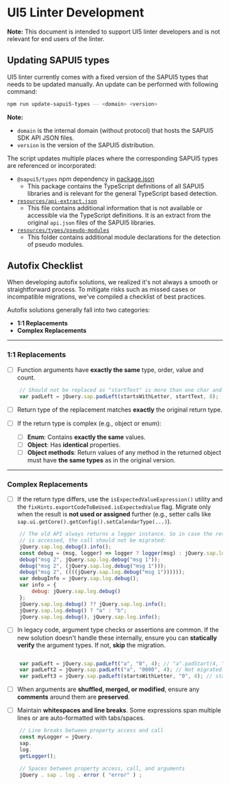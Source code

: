 # UI5 Linter Development

**Note:** This document is intended to support UI5 linter developers and is not relevant for end users of the linter.

## Updating SAPUI5 types

UI5 linter currently comes with a fixed version of the SAPUI5 types that needs to be updated manually.
An update can be performed with following command:
```sh
npm run update-sapui5-types -- <domain> <version>
```

**Note:**
- `domain` is the internal domain (without protocol) that hosts the SAPUI5 SDK API JSON files.
- `version` is the version of the SAPUI5 distribution.

The script updates multiple places where the corresponding SAPUI5 types are referenced or incorporated:
- `@sapui5/types` npm dependency in [package.json](../package.json)
  - This package contains the TypeScript definitions of all SAPUI5 libraries and is relevant for the general TypeScript based detection.
- [`resources/api-extract.json`](../resources/api-extract.json)
  - This file contains additional information that is not available or accessible via the TypeScript definitions. It is an extract from the original `api.json` files of the SAPUI5 libraries.
- [`resources/types/pseudo-modules`](../resources/types/pseudo-modules)
  - This folder contains additional module declarations for the detection of pseudo modules.

## Autofix Checklist

When developing autofix solutions, we realized it's not always a smooth or straightforward process. To mitigate risks such as missed cases or incompatible migrations, we've compiled a checklist of best practices.

Autofix solutions generally fall into two categories:

* **1:1 Replacements**
* **Complex Replacements**

---

### 1:1 Replacements

* [ ] Function arguments have **exactly the same** type, order, value and count.
```js
	// Should not be replaced as "startText" is more than one char and the old API behaves differently
	var padLeft = jQuery.sap.padLeft(startsWithLetter, startText, 8);
```
* [ ] Return type of the replacement matches **exactly** the original return type.
* [ ] If the return type is complex (e.g., object or enum):

  * [ ] **Enum**: Contains **exactly the same** values.
  * [ ] **Object**: Has **identical** properties.
  * [ ] **Object methods**: Return values of any method in the returned object must have **the same types** as in the original version.

---

### Complex Replacements

* [ ] If the return type differs, use the `isExpectedValueExpression()` utility and the `fixHints.exportCodeToBeUsed.isExpectedValue` flag. Migrate only when the result is **not used or assigned** further (e.g., setter calls like `sap.ui.getCore().getConfig().setCalendarType(...)`).
```js
	// The old API always returns a logger instance. So in case the return value
	// is accessed, the call should not be migrated:
	jQuery.sap.log.debug().info();
	const debug = (msg, logger) => logger ? logger(msg) : jQuery.sap.log.debug(msg);
	debug("msg 2", jQuery.sap.log.debug("msg 1"));
	debug("msg 2", (jQuery.sap.log.debug("msg 1")));
	debug("msg 2", ((((jQuery.sap.log.debug("msg 1"))))));
	var debugInfo = jQuery.sap.log.debug();
	var info = {
		debug: jQuery.sap.log.debug()
	};
	jQuery.sap.log.debug() ?? jQuery.sap.log.info();
	jQuery.sap.log.debug() ? "a" : "b";
	jQuery.sap.log.debug(), jQuery.sap.log.info();
```
* [ ] In legacy code, argument type checks or assertions are common. If the new solution doesn't handle these internally, ensure you can **statically verify** the argument types. If not, **skip** the migration.
```js

	var padLeft = jQuery.sap.padLeft("a", "0", 4); // "a".padStart(4, "0");
	var padLeft2 = jQuery.sap.padLeft("a", "0000", 4); // Not migrated. Value differs in old and new
	var padLeft3 = jQuery.sap.padLeft(startsWithLetter, "0", 4); // startsWithLetter might not be possible to be determined
```
* [ ] When arguments are **shuffled, merged, or modified**, ensure any **comments** around them are **preserved**.

* [ ] Maintain **whitespaces and line breaks**. Some expressions span multiple lines or are auto-formatted with tabs/spaces.
```js
	// Line breaks between property access and call
	const myLogger = jQuery.
	sap.
	log.
	getLogger();

	// Spaces between property access, call, and arguments
	jQuery . sap . log . error ( "error" ) ;
```
